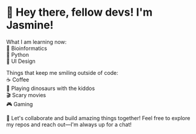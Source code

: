 # 👋 Hey there, fellow devs! I'm Jasmine!

What I am learning now: <br>
🔬 Bioinformatics <br>
🐍 Python <br>
📐 UI Design 

Things that keep me smiling outside of code: <br>
☕ Coffee <br> 
🦖 Playing dinosaurs with the kiddos <br> 
🎬 Scary movies <br>
🎮 Gaming

🤝 Let's collaborate and build amazing things together! Feel free to explore my repos and reach out—I'm always up for a chat!

